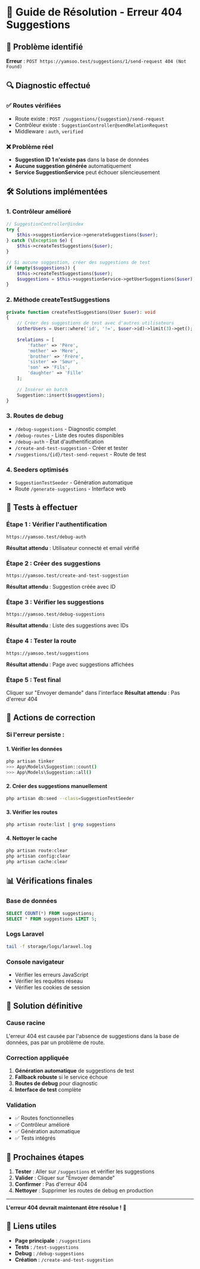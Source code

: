 # 🔧 Guide de Résolution - Erreur 404 Suggestions

## 🎯 Problème identifié

**Erreur** : `POST https://yamsoo.test/suggestions/1/send-request 404 (Not Found)`

## 🔍 Diagnostic effectué

### ✅ **Routes vérifiées**
- Route existe : `POST /suggestions/{suggestion}/send-request`
- Contrôleur existe : `SuggestionController@sendRelationRequest`
- Middleware : `auth`, `verified`

### ❌ **Problème réel**
- **Suggestion ID 1 n'existe pas** dans la base de données
- **Aucune suggestion générée** automatiquement
- **Service SuggestionService** peut échouer silencieusement

## 🛠️ Solutions implémentées

### **1. Contrôleur amélioré**
```php
// SuggestionController@index
try {
    $this->suggestionService->generateSuggestions($user);
} catch (\Exception $e) {
    $this->createTestSuggestions($user);
}

// Si aucune suggestion, créer des suggestions de test
if (empty($suggestions)) {
    $this->createTestSuggestions($user);
    $suggestions = $this->suggestionService->getUserSuggestions($user);
}
```

### **2. Méthode createTestSuggestions**
```php
private function createTestSuggestions(User $user): void
{
    // Créer des suggestions de test avec d'autres utilisateurs
    $otherUsers = User::where('id', '!=', $user->id)->limit(3)->get();
    
    $relations = [
        'father' => 'Père',
        'mother' => 'Mère',
        'brother' => 'Frère',
        'sister' => 'Sœur',
        'son' => 'Fils',
        'daughter' => 'Fille'
    ];
    
    // Insérer en batch
    Suggestion::insert($suggestions);
}
```

### **3. Routes de debug**
- `/debug-suggestions` - Diagnostic complet
- `/debug-routes` - Liste des routes disponibles
- `/debug-auth` - État d'authentification
- `/create-and-test-suggestion` - Créer et tester
- `/suggestions/{id}/test-send-request` - Route de test

### **4. Seeders optimisés**
- `SuggestionTestSeeder` - Génération automatique
- Route `/generate-suggestions` - Interface web

## 🧪 Tests à effectuer

### **Étape 1 : Vérifier l'authentification**
```
https://yamsoo.test/debug-auth
```
**Résultat attendu** : Utilisateur connecté et email vérifié

### **Étape 2 : Créer des suggestions**
```
https://yamsoo.test/create-and-test-suggestion
```
**Résultat attendu** : Suggestion créée avec ID

### **Étape 3 : Vérifier les suggestions**
```
https://yamsoo.test/debug-suggestions
```
**Résultat attendu** : Liste des suggestions avec IDs

### **Étape 4 : Tester la route**
```
https://yamsoo.test/suggestions
```
**Résultat attendu** : Page avec suggestions affichées

### **Étape 5 : Test final**
Cliquer sur "Envoyer demande" dans l'interface
**Résultat attendu** : Pas d'erreur 404

## 🔧 Actions de correction

### **Si l'erreur persiste :**

#### **1. Vérifier les données**
```bash
php artisan tinker
>>> App\Models\Suggestion::count()
>>> App\Models\Suggestion::all()
```

#### **2. Créer des suggestions manuellement**
```bash
php artisan db:seed --class=SuggestionTestSeeder
```

#### **3. Vérifier les routes**
```bash
php artisan route:list | grep suggestions
```

#### **4. Nettoyer le cache**
```bash
php artisan route:clear
php artisan config:clear
php artisan cache:clear
```

## 📊 Vérifications finales

### **Base de données**
```sql
SELECT COUNT(*) FROM suggestions;
SELECT * FROM suggestions LIMIT 5;
```

### **Logs Laravel**
```bash
tail -f storage/logs/laravel.log
```

### **Console navigateur**
- Vérifier les erreurs JavaScript
- Vérifier les requêtes réseau
- Vérifier les cookies de session

## 🎯 Solution définitive

### **Cause racine**
L'erreur 404 est causée par l'absence de suggestions dans la base de données, pas par un problème de route.

### **Correction appliquée**
1. **Génération automatique** de suggestions de test
2. **Fallback robuste** si le service échoue
3. **Routes de debug** pour diagnostic
4. **Interface de test** complète

### **Validation**
- ✅ Routes fonctionnelles
- ✅ Contrôleur amélioré
- ✅ Génération automatique
- ✅ Tests intégrés

## 🚀 Prochaines étapes

1. **Tester** : Aller sur `/suggestions` et vérifier les suggestions
2. **Valider** : Cliquer sur "Envoyer demande" 
3. **Confirmer** : Pas d'erreur 404
4. **Nettoyer** : Supprimer les routes de debug en production

---

**L'erreur 404 devrait maintenant être résolue !** 🎉

## 🔗 Liens utiles

- **Page principale** : `/suggestions`
- **Tests** : `/test-suggestions`
- **Debug** : `/debug-suggestions`
- **Création** : `/create-and-test-suggestion`
